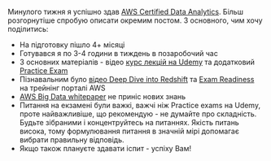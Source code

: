 Минулого тижня я успішно здав [AWS Certified Data Analytics](https://aws.amazon.com/certification/certified-data-analytics-specialty/). Більш розгорнутіше спробую описати окремим постом. З основного, чим хочу поділитись:
- На підготовку пішло 4+ місяці
- Готувався я по 3-4 години в тиждень в позаробочий час
- З основних матеріалів - відео [курс лекцій на Udemy](https://www.udemy.com/course/aws-data-analytics/) та додатковий [Practice Exam](https://www.udemy.com/course/aws-certified-data-analytics-specialty-practice-exams-amazon/)
- Пізнавальним було [відео Deep Dive into Redshift](https://www.youtube.com/watch?v=TJDtQom7SAA) та [Exam Readiness](https://www.aws.training/Details/eLearning?id=46612) на трейнінг порталі AWS
- [AWS Big Data whitepaper](http://d0.awsstatic.com/whitepapers/Big_Data_Analytics_Options_on_AWS.pdf) не приніс нових знань
- Питання на екзамені були важкі, важчі ніж Practice exams на Udemy, проте найважливіше, що рекомендую - не думайте про складність. Будьте зібраними і концентруйтесь на питаннях. Якість питань висока, тому формулювання питання в значній мірі допомагає вибрати правильну відповідь.
- Якщо також плануєте здавати іспит - успіху Вам!
